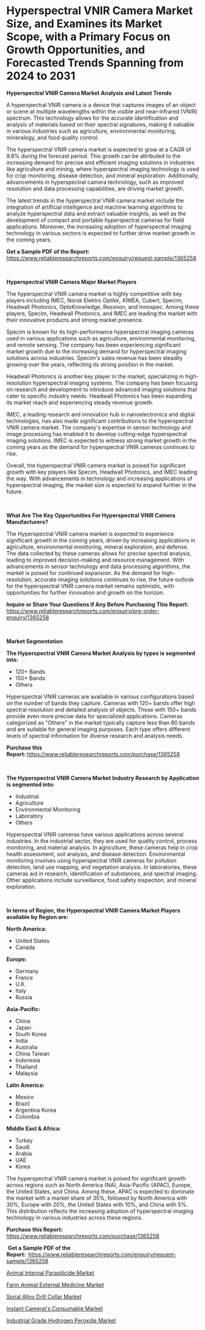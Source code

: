 <p><h1>Hyperspectral VNIR Camera Market Size, and Examines its Market Scope, with a Primary Focus on Growth Opportunities, and Forecasted Trends Spanning from 2024 to 2031</h1></p><p><strong>Hyperspectral VNIR Camera Market Analysis and Latest Trends</strong></p>
<p><p>A hyperspectral VNIR camera is a device that captures images of an object or scene at multiple wavelengths within the visible and near-infrared (VNIR) spectrum. This technology allows for the accurate identification and analysis of materials based on their spectral signatures, making it valuable in various industries such as agriculture, environmental monitoring, mineralogy, and food quality control.</p><p>The hyperspectral VNIR camera market is expected to grow at a CAGR of 9.8% during the forecast period. This growth can be attributed to the increasing demand for precise and efficient imaging solutions in industries like agriculture and mining, where hyperspectral imaging technology is used for crop monitoring, disease detection, and mineral exploration. Additionally, advancements in hyperspectral camera technology, such as improved resolution and data processing capabilities, are driving market growth.</p><p>The latest trends in the hyperspectral VNIR camera market include the integration of artificial intelligence and machine learning algorithms to analyze hyperspectral data and extract valuable insights, as well as the development of compact and portable hyperspectral cameras for field applications. Moreover, the increasing adoption of hyperspectral imaging technology in various sectors is expected to further drive market growth in the coming years.</p></p>
<p><strong>Get a Sample PDF of the Report:&nbsp;</strong> <a href="https://www.reliableresearchreports.com/enquiry/request-sample/1365258">https://www.reliableresearchreports.com/enquiry/request-sample/1365258</a></p>
<p>&nbsp;</p>
<p><strong>Hyperspectral VNIR Camera Major Market Players</strong></p>
<p><p>The hyperspectral VNIR camera market is highly competitive with key players including IMEC, Norsk Elektro Optikk, XIMEA, Cubert, Specim, Headwall Photonics, OptoKnowledge, Resonon, and Innospec. Among these players, Specim, Headwall Photonics, and IMEC are leading the market with their innovative products and strong market presence.</p><p>Specim is known for its high-performance hyperspectral imaging cameras used in various applications such as agriculture, environmental monitoring, and remote sensing. The company has been experiencing significant market growth due to the increasing demand for hyperspectral imaging solutions across industries. Specim's sales revenue has been steadily growing over the years, reflecting its strong position in the market.</p><p>Headwall Photonics is another key player in the market, specializing in high-resolution hyperspectral imaging systems. The company has been focusing on research and development to introduce advanced imaging solutions that cater to specific industry needs. Headwall Photonics has been expanding its market reach and experiencing steady revenue growth.</p><p>IMEC, a leading research and innovation hub in nanoelectronics and digital technologies, has also made significant contributions to the hyperspectral VNIR camera market. The company's expertise in sensor technology and image processing has enabled it to develop cutting-edge hyperspectral imaging solutions. IMEC is expected to witness strong market growth in the coming years as the demand for hyperspectral VNIR cameras continues to rise.</p><p>Overall, the hyperspectral VNIR camera market is poised for significant growth with key players like Specim, Headwall Photonics, and IMEC leading the way. With advancements in technology and increasing applications of hyperspectral imaging, the market size is expected to expand further in the future.</p></p>
<p>&nbsp;</p>
<p><strong>What Are The Key Opportunities For Hyperspectral VNIR Camera Manufacturers?</strong></p>
<p><p>The Hyperspectral VNIR camera market is expected to experience significant growth in the coming years, driven by increasing applications in agriculture, environmental monitoring, mineral exploration, and defense. The data collected by these cameras allows for precise spectral analysis, leading to improved decision-making and resource management. With advancements in sensor technology and data processing algorithms, the market is poised for continued expansion. As the demand for high-resolution, accurate imaging solutions continues to rise, the future outlook for the hyperspectral VNIR camera market remains optimistic, with opportunities for further innovation and growth on the horizon.</p></p>
<p><strong>Inquire or Share Your Questions If Any Before Purchasing This Report:</strong> <a href="https://www.reliableresearchreports.com/enquiry/pre-order-enquiry/1365258">https://www.reliableresearchreports.com/enquiry/pre-order-enquiry/1365258</a></p>
<p>&nbsp;</p>
<p><strong>Market Segmentation</strong></p>
<p><strong>The Hyperspectral VNIR Camera Market Analysis by types is segmented into:</strong></p>
<p><ul><li>120+ Bands</li><li>150+ Bands</li><li>Others</li></ul></p>
<p><p>Hyperspectral VNIR cameras are available in various configurations based on the number of bands they capture. Cameras with 120+ bands offer high spectral resolution and detailed analysis of objects. Those with 150+ bands provide even more precise data for specialized applications. Cameras categorized as "Others" in the market typically capture less than 80 bands and are suitable for general imaging purposes. Each type offers different levels of spectral information for diverse research and analysis needs.</p></p>
<p><strong>Purchase this Report:&nbsp;</strong><a href="https://www.reliableresearchreports.com/purchase/1365258">https://www.reliableresearchreports.com/purchase/1365258</a></p>
<p>&nbsp;</p>
<p><strong>The Hyperspectral VNIR Camera Market Industry Research by Application is segmented into:</strong></p>
<p><ul><li>Industrial</li><li>Agriculture</li><li>Environmental Monitoring</li><li>Laboratory</li><li>Others</li></ul></p>
<p><p>Hyperspectral VNIR cameras have various applications across several industries. In the industrial sector, they are used for quality control, process monitoring, and material analysis. In agriculture, these cameras help in crop health assessment, soil analysis, and disease detection. Environmental monitoring involves using hyperspectral VNIR cameras for pollution detection, land use mapping, and vegetation analysis. In laboratories, these cameras aid in research, identification of substances, and spectral imaging. Other applications include surveillance, food safety inspection, and mineral exploration.</p></p>
<p>&nbsp;</p>
<p><strong>In terms of Region, the Hyperspectral VNIR Camera Market Players available by Region are:</strong></p>
<p>
    <p> <strong> North America: </strong>
        <ul>
            <li>United States</li>
            <li>Canada</li>
        </ul>
        </p> 
    <p> <strong> Europe: </strong>
        <ul>
            <li>Germany</li>
            <li>France</li>
            <li>U.K.</li>
            <li>Italy</li>
            <li>Russia</li>
        </ul>
        </p> 
    <p> <strong> Asia-Pacific: </strong>
        <ul>
            <li>China</li>
            <li>Japan</li>
            <li>South Korea</li>
            <li>India</li>
            <li>Australia</li>
            <li>China Taiwan</li>
            <li>Indonesia</li>
            <li>Thailand</li>
            <li>Malaysia</li>
        </ul>
        </p> 
    <p> <strong> Latin America: </strong>
        <ul>
            <li>Mexico</li>
            <li>Brazil</li>
            <li>Argentina Korea</li>
            <li>Colombia</li>
        </ul>
        </p> 
    <p> <strong> Middle East & Africa: </strong>
        <ul>
            <li>Turkey</li>
            <li>Saudi</li>
            <li>Arabia</li>
            <li>UAE</li>
            <li>Korea</li>
        </ul>
    </p>
    </p>
<p><p>The hyperspectral VNIR camera market is poised for significant growth across regions such as North America (NA), Asia-Pacific (APAC), Europe, the United States, and China. Among these, APAC is expected to dominate the market with a market share of 35%, followed by North America with 30%, Europe with 20%, the United States with 10%, and China with 5%. This distribution reflects the increasing adoption of hyperspectral imaging technology in various industries across these regions.</p></p>
<p><strong>Purchase this Report: </strong><a href="https://www.reliableresearchreports.com/purchase/1365258">https://www.reliableresearchreports.com/purchase/1365258</a></p>
<p>&nbsp;<strong>Get a Sample PDF of the Report:&nbsp;&nbsp;</strong><a href="https://www.reliableresearchreports.com/enquiry/request-sample/1365258">https://www.reliableresearchreports.com/enquiry/request-sample/1365258</a></p>
<p><strong></strong></p>
<p><p><a href="https://issuu.com/reportprime-2/docs/animal-internal-parasiticide-market-size-2030.pptx">Animal Internal Parasiticide Market</a></p><p><a href="https://issuu.com/reportprime-2/docs/farm-animal-external-medicine-market-size-2030.ppt">Farm Animal External Medicine Market</a></p><p><a href="https://github.com/sonuprakash1/Market-Research-Report-List-1/blob/main/spiral-alloy-drill-collar-market.md">Spiral Alloy Drill Collar Market</a></p><p><a href="https://github.com/Whitneyboyettebo9kiw7yr13/Market-Research-Report-List-1/blob/main/instant-cameras-consumable-market.md">Instant Camera\'s Consumable Market</a></p><p><a href="https://github.com/PeterParrish5/Market-Research-Report-List-3/blob/main/industrial-grade-hydrogen-peroxide-market.md">Industrial Grade Hydrogen Peroxide Market</a></p></p>